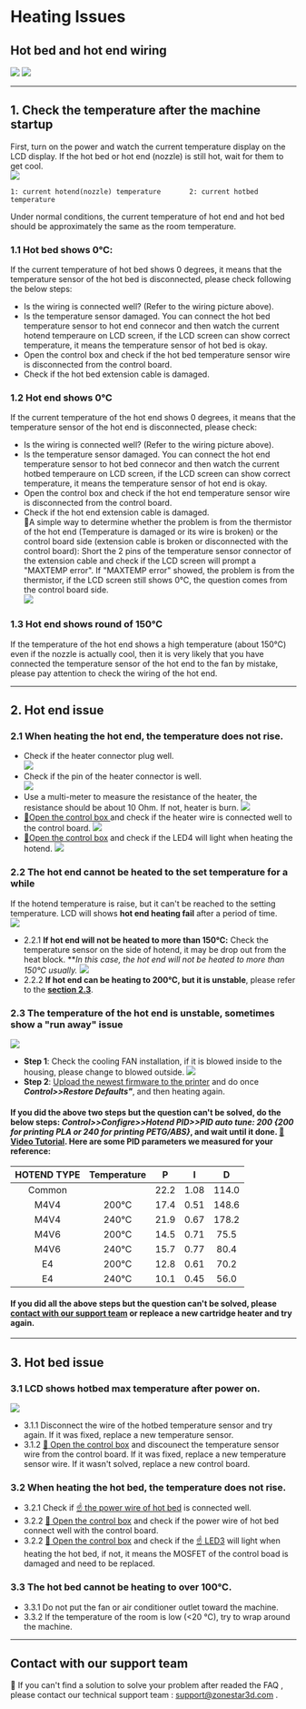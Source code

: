 # Heating Issues
## Hot bed and hot end wiring
![](./Hotbed_wiring.jpg)  ![](./Hotend_wiring.jpg)  

-----
## 1. Check the temperature after the machine startup
First, turn on the power and watch the current temperature display on the LCD display. If the hot bed or hot end (nozzle) is still hot, wait for them to get cool.  
![](./LCD_screen.jpg)  
> 
    1: current hotend(nozzle) temperature       2: current hotbed temperature
Under normal conditions, the current temperature of hot end and hot bed should be approximately the same as the room temperature. 
### 1.1 Hot bed shows 0℃: 
If the current temperature of hot bed shows 0 degrees, it means that the temperature sensor of the hot bed is disconnected, please check following the below steps:
- Is the wiring is connected well? (Refer to the wiring picture above).
- Is the temperature sensor damaged. You can connect the hot bed temperature sensor to hot end connecor and then watch the current hotend temperaure on LCD screen, if the LCD screen can show correct temperature, it means the temperature sensor of hot bed is okay. 
- Open the control box and check if the hot bed temperature sensor wire is disconnected from the control board.
- Check if the hot bed extension cable is damaged.

### 1.2 Hot end shows 0℃
If the current temperature of the hot end shows 0 degrees, it means that the temperature sensor of the hot end is disconnected, please check:
- Is the wiring is connected well? (Refer to the wiring picture above).     
- Is the temperature sensor damaged. You can connect the hot end temperature sensor to hot bed connecor and then watch the current hotbed temperaure on LCD screen, if the LCD screen can show correct temperature, it means the temperature sensor of hot end is okay.     
- Open the control box and check if the hot end temperature sensor wire is disconnected from the control board.     
- Check if the hot end extension cable is damaged.       
:pushpin:A simple way to determine whether the problem is from the thermistor of the hot end (Temperature is damaged or its wire is broken) or the control board side (extension cable is broken or disconnected with the control board): Short the 2 pins of the temperature sensor connector of the extension cable and check if the LCD screen will prompt a "MAXTEMP error". If "MAXTEMP error" showed, the problem is from the thermistor, if the LCD screen still shows 0℃, the question comes from the control board side.          
![](./checkET.jpg)

### 1.3 Hot end shows round of 150℃
If the temperature of the hot end shows a high temperature (about 150℃) even if the nozzle is actually cool, then it is very likely that you have connected the temperature sensor of the hot end to the fan by mistake, please pay attention to check the wiring of the hot end.   

-----    
## 2. Hot end issue
### 2.1 When heating the hot end, the temperature does not rise.
- Check if the heater connector plug well.  
![](./hotend_heater.jpg)    
- Check if the pin of the heater connector is well.  
![](./pinofconnector.jpg)
- Use a multi-meter to measure the resistance of the heater, the resistance should be about 10 Ohm. If not, heater is burn.
![](./measure.jpg)
- [:link:Open the control box ](../How_to_open_the_control_box.jpg) and check if the heater wire is connected well to the control board.
![](./WireOfheater.jpg)
- [:link:Open the control box](../How_to_open_the_control_box.jpg) and check if the LED4 will light when heating the hotend. 
![](../LEDs.jpg)

### 2.2 The hot end cannot be heated to the set temperature for a while
If the hotend temperature is raise, but it can't be reached to the setting temperature. LCD will shows **hot end heating fail** after a period of time.  
![](./hotend_heating_fail.jpg)

- 2.2.1 **If hot end will not be heated to more than 150℃:** Check the temperature sensor on the side of hotend, it may be drop out from the heat block. ***In this case, the hot end will not be heated to more than 150℃ usually.*
![](sensorhotenddrop.jpg)
- 2.2.2 **If hot end can be heating to 200℃, but it is unstable**, please refer to the [**section 2.3**](#23-the-temperature-of-the-hot-end-is-unstable-sometimes-show-a-run-away-issue). 

### 2.3 The temperature of the hot end is unstable, sometimes show a "run away" issue
![](./runaway.jpg)
  - **Step 1**: Check the cooling FAN installation, if it is blowed inside to the housing, please change to blowed outside.
![](./coolingfan.jpg)
  - **Step 2**: [Upload the newest firmware to the printer](https://github.com/ZONESTAR3D/Firmware/tree/master/Z9/Z9V5) and do once  ***Control>>Restore Defaults"***, and then heating again.

#### If you did the above two steps but the question can't be solved, do the below steps: ***Control>>Configre>>Hotend PID>>PID auto tune: 200 {200 for printing PLA or 240 for printing PETG/ABS}***, and wait until it done. [:movie_camera: **Video Tutorial**](./PID_Auto_Tune.gif). Here are some PID parameters we measured for your reference:   
  |  HOTEND TYPE  |  Temperature |      P       |     I     |     D     |
  |:-------------:|:------------:|:------------:|:---------:|:---------:|
  |   Common      |              |     22.2     |    1.08   |    114.0  |
  |    M4V4       |     200℃    |     17.4     |    0.51   |    148.6  |
  |    M4V4       |     240℃    |     21.9     |    0.67   |    178.2  |
  |    M4V6       |     200℃    |     14.5     |    0.71   |    75.5   |
  |    M4V6       |     240℃    |     15.7     |    0.77   |    80.4   |
  |     E4        |     200℃    |     12.8     |    0.61   |    70.2   |
  |     E4        |     240℃    |     10.1     |    0.45   |    56.0   |
  
#### If you did all the above steps but the question can't be solved, please [**contact with our support team**](#contact-with-our-support-team) or repleace a new cartridge heater and try again. 

-----
## 3. Hot bed issue
### 3.1 LCD shows hotbed max temperature after power on.
![](./hotbed_max_temperature.jpg)   
- 3.1.1 Disconnect the wire of the hotbed temperature sensor and try again. If it was fixed, replace a new temperature sensor.
- 3.1.2 [:link: Open the control box](../How_to_open_the_control_box.jpg) and discounect the temperature sensor wire from the control board. If it was fixed, replace a new temperature sensor wire. If it wasn't solved, replace a new control board.

### 3.2 When heating the hot bed, the temperature does not rise.
- 3.2.1 Check if [:point_up: the power wire of hot bed](#11-hot-bed-shows-0℃) is connected well.
- 3.2.2 [:link: Open the control box](../How_to_open_the_control_box.jpg) and check if the power wire of hot bed connect well with the control board.
- 3.2.2 [:link: Open the control box](../How_to_open_the_control_box.jpg) and check if the [:point_up: LED3](#21-when-heating-the-hot-end-the-temperature-does-not-rise) will light when heating the hot bed, if not, it means the MOSFET of the control boad is damaged and need to be replaced.

### 3.3 The hot bed cannot be heating to over 100℃.
- 3.3.1 Do not put the fan or air conditioner outlet toward the machine.
- 3.3.2 If the temperature of the room is low (<20 ℃), try to wrap around the machine.

-----
## Contact with our support team
:email: If you can't find a solution to solve your problem after readed the FAQ , please contact our technical support team : support@zonestar3d.com .
